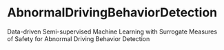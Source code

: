 # AbnormalDrivingBehaviorDetection
Data-driven Semi-supervised Machine Learning with Surrogate Measures of Safety for Abnormal Driving Behavior Detection
